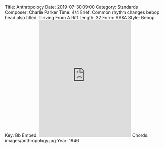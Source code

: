 Title: Anthropology
Date: 2019-07-30 09:00
Category: Standards
Composer: Charlie Parker
Time: 4/4
Brief: Common rhythm changes bebop head also titled Thriving From A Riff
Length: 32
Form: AABA
Style: Bebop
Key: Bb
Embed: <iframe src="https://open.spotify.com/embed/user/thatdavidmiller/playlist/4rJOKz93Wc6nc0EnibyyBg" width="300" height="380" frameborder="0" allowtransparency="true" allow="encrypted-media"></iframe>
Chords: images/anthropology.jpg
Year: 1946
